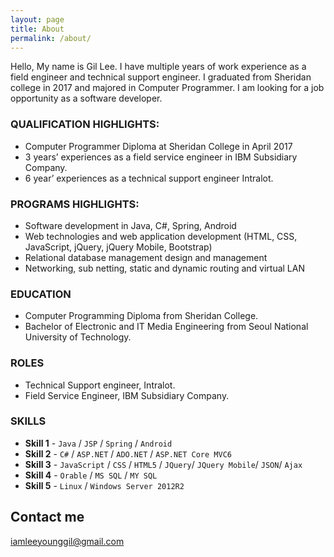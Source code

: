 ```yaml
---
layout: page
title: About
permalink: /about/
---
```


Hello, My name is Gil Lee. I have multiple years of work experience as a field engineer and technical support engineer. I graduated from Sheridan college in 2017 and majored in Computer Programmer.
I am looking for a job opportunity as a software developer.

### QUALIFICATION HIGHLIGHTS:

- Computer Programmer Diploma at Sheridan College in April 2017
- 3 years’ experiences as a field service engineer in IBM Subsidiary Company.
- 6 year’ experiences as a technical support engineer Intralot.

### PROGRAMS HIGHLIGHTS:
- Software development in Java, C#, Spring, Android
- Web technologies and web application development (HTML, CSS, JavaScript, jQuery, jQuery Mobile, Bootstrap)
- Relational database management design and management
- Networking, sub netting, static and dynamic routing and virtual LAN

### EDUCATION

* Computer Programming Diploma from Sheridan College.
* Bachelor of Electronic and IT Media Engineering from Seoul National University of Technology.


### ROLES

* Technical Support engineer, Intralot.
* Field Service Engineer, IBM Subsidiary Company.

### SKILLS

* **Skill 1** - `Java` / `JSP` / `Spring` / `Android`
* **Skill 2** - `C#` / `ASP.NET` / `ADO.NET` / `ASP.NET Core MVC6`
* **Skill 3** - `JavaScript` / `CSS` / `HTML5` / `JQuery`/ `JQuery Mobile`/ `JSON`/ `Ajax`
* **Skill 4** - `Orable` / `MS SQL` / `MY SQL` 
* **Skill 5** - `Linux` / `Windows Server 2012R2`
   


## Contact me

[iamleeyounggil@gmail.com](mailto:iamleeyounggil@gmail.com)